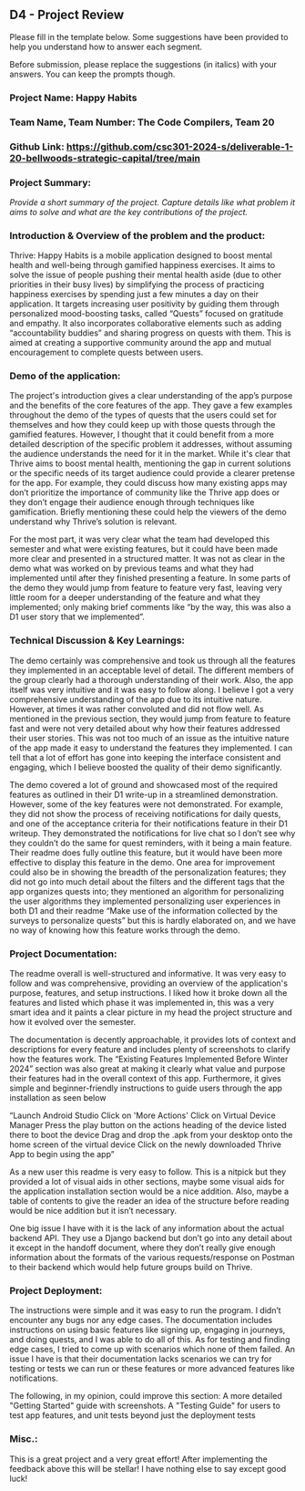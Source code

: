 ## D4 - Project Review

Please fill in the template below. Some suggestions have been provided to help you understand how to answer each segment.

Before submission, please replace the suggestions (in italics) with your answers. You can keep the prompts though.

### Project Name: Happy Habits
### Team Name, Team Number: The Code Compilers, Team 20
### Github Link: https://github.com/csc301-2024-s/deliverable-1-20-bellwoods-strategic-capital/tree/main 

### Project Summary:
_Provide a short summary of the project. Capture details like what problem it aims to solve and what are the key contributions of the project._

### Introduction & Overview of the problem and the product:
Thrive: Happy Habits is a mobile application designed to boost mental health and well-being through gamified happiness exercises. It aims to solve the issue of people pushing their mental health aside (due to other priorities in their busy lives) by simplifying the process of practicing happiness exercises by spending just a few minutes a day on their application. It targets increasing user positivity by guiding them through personalized mood-boosting tasks, called “Quests”  focused on gratitude and empathy. It also incorporates collaborative elements such as adding “accountability buddies” and sharing progress on quests with them. This is aimed at creating a supportive community around the app and mutual encouragement to complete quests between users. 

### Demo of the application:
The project's introduction gives a clear understanding of the app’s purpose and the benefits of the core features of the app. They gave a few examples throughout the demo of the types of quests that the users could set for themselves and how they could keep up with those quests through the gamified features. However, I thought that it could benefit from a more detailed description of the specific problem it addresses, without assuming the audience understands the need for it in the market. While it's clear that Thrive aims to boost mental health, mentioning the gap in current solutions or the specific needs of its target audience could provide a clearer pretense for the app. For example, they could discuss how many existing apps may don’t prioritize the importance of community like the Thrive app does or they don’t engage their audience enough through techniques like gamification. Briefly mentioning these could help the viewers of the demo understand why Thrive’s solution is relevant. 

For the most part, it was very clear what the team had developed this semester and what were existing features, but it could have been made more clear and presented in a structured matter. It was not as clear in the demo what was worked on by previous teams and what they had implemented until after they finished presenting a feature. In some parts of the demo they would jump from feature to feature very fast, leaving very little room for a deeper understanding of the feature and what they implemented; only making brief comments like “by the way, this was also a D1 user story that we implemented”.

### Technical Discussion & Key Learnings:
The demo certainly was comprehensive and took us through all the features they implemented in an acceptable level of detail. The different members of the group clearly had a thorough understanding of their work. Also, the app itself was very intuitive and it was easy to follow along. I believe I got a very comprehensive understanding of the app due to its intuitive nature. However, at times it was rather convoluted and did not flow well. As mentioned in the previous section, they would jump from feature to feature fast and were not very detailed about why how their features addressed their user stories. This was not too much of an issue as the intuitive nature of the app made it easy to understand the features they implemented. I can tell that a lot of effort has gone into keeping the interface consistent and engaging, which I believe boosted the quality of their demo significantly. 

The demo covered a lot of ground and showcased most of the required features as outlined in their D1 write-up in a streamlined demonstration. However, some of the key features were not demonstrated. For example, they did not show the process of receiving notifications for daily quests, and one of the acceptance criteria for their notifications feature in their D1 writeup. They demonstrated the notifications for live chat so I don’t see why they couldn’t do the same for quest reminders, with it being a main feature. Their readme does fully outline this feature, but it would have been more effective to display this feature in the demo. One area for improvement could also be in showing the breadth of the personalization features; they did not go into much detail about the filters and the different tags that the app organizes quests into; they mentioned an algorithm for personalizing the user algorithms they implemented personalizing user experiences in both D1 and their readme “Make use of the information collected by the surveys to personalize quests” but this is hardly elaborated on, and we have no way of knowing how this feature works through the demo.


### Project Documentation:
The readme overall is well-structured and informative. It was very easy to follow and was comprehensive, providing an overview of the application's purpose, features, and setup instructions. I liked how it broke down all the features and listed which phase it was implemented in, this was a very smart idea and it paints a clear picture in my head the project structure and how it evolved over the semester.

The documentation is decently approachable, it provides lots of context and descriptions for every feature and includes plenty of screenshots to clarify how the features work. The “Existing Features Implemented Before Winter 2024” section was also great at making it clearly what value and purpose their features had in the overall context of this app. Furthermore, it gives simple and beginner-friendly instructions to guide users through the app installation as seen below

“Launch Android Studio
Click on 'More Actions'
Click on Virtual Device Manager
Press the play button on the actions heading of the device listed there to boot the device
Drag and drop the .apk from your desktop onto the home screen of the virtual device
Click on the newly downloaded Thrive App to begin using the app”

As a new user this readme is very easy to follow. This is a nitpick but they provided a lot of visual aids in other sections, maybe some visual aids for the application installation section would be a nice addition. Also, maybe a table of contents to give the reader an idea of the structure before reading would be nice addition but it isn’t necessary. 

One big issue I have with it is the lack of any information about the actual backend API. They use a Django backend but don’t go into any detail about it except in the handoff document, where they don’t really give enough information about the formats of the various requests/response on Postman to their backend which would help future groups build on Thrive.


### Project Deployment:
The instructions were simple and it was easy to run the program. I didn’t encounter any bugs nor any edge cases. The documentation includes instructions on using basic features like signing up, engaging in journeys, and doing quests, and I was able to do all of this. As for testing and finding edge cases, I tried to come up with scenarios which none of them failed. An issue I have is that their documentation lacks scenarios we can try for testing or tests we can run or these features or more advanced features like notifications.

The following, in my opinion, could improve this section:
A more detailed "Getting Started" guide with screenshots.
A "Testing Guide" for users to test app features, and unit tests beyond just the deployment tests


### Misc.:
This is a great project and a very great effort! After implementing the feedback above this will be stellar! I have nothing else to say except good luck!

